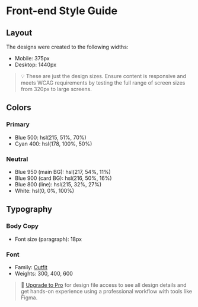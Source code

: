 # Front-end Style Guide

## Layout

The designs were created to the following widths:

- Mobile: 375px
- Desktop: 1440px

> 💡 These are just the design sizes. Ensure content is responsive and meets WCAG requirements by testing the full range of screen sizes from 320px to large screens.

## Colors

### Primary

- Blue 500: hsl(215, 51%, 70%)
- Cyan 400: hsl(178, 100%, 50%)

### Neutral

- Blue 950 (main BG): hsl(217, 54%, 11%)
- Blue 900 (card BG): hsl(216, 50%, 16%)
- Blue 800 (line): hsl(215, 32%, 27%)
- White: hsl(0, 0%, 100%)

## Typography

### Body Copy

- Font size (paragraph): 18px

### Font

- Family: [Outfit](https://fonts.google.com/specimen/Outfit)
- Weights: 300, 400, 600

> 💎 [Upgrade to Pro](https://www.frontendmentor.io/pro?ref=style-guide) for design file access to see all design details and get hands-on experience using a professional workflow with tools like Figma.
<style>
    .attribution { font-size: 11px; text-align: center; }
    .attribution a { color: hsl(228, 45%, 44%); }
  </style>